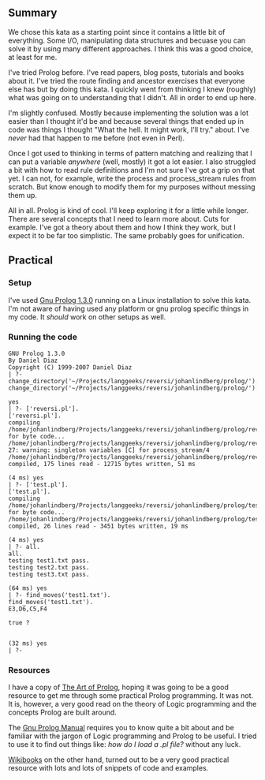 ## Summary

We chose this kata as a starting point since it contains a little bit of everything. Some I/O, manipulating data structures and becuase you can solve it by using many different approaches. I think this was a good choice, at least for me.

I've tried Prolog before. I've read papers, blog posts, tutorials and books about it. I've tried the route finding and ancestor exercises that everyone else has but by doing this kata. I quickly went from thinking I knew (roughly) what was going on to understanding that I didn't. All in order to end up here.

I'm slightly confused. Mostly because implementing the solution was a lot easier than I thought it'd be and because several things that ended up in code was things I thought "What the hell. It might work, I'll try." about. I've *never* had that happen to me before (not even in Perl).

Once I got used to thinking in terms of pattern matching and realizing that I can put a variable *anywhere* (well, mostly) it got a lot easier. I also struggled a bit with how to read rule definitions and I'm not sure I've got a grip on that yet. I can not, for example, write the process and process_stream rules from scratch. But know enough to modify them for my purposes without messing them up.

All in all. Prolog is kind of cool. I'll keep exploring it for a little while longer. There are several concepts that I need to learn more about. Cuts for example. I've got a theory about them and how I think they work, but I expect it to be far too simplistic. The same probably goes for unification.

## Practical

### Setup

I've used [Gnu Prolog 1.3.0](http://www.gprolog.org/) running on a Linux installation to solve this kata. I'm not aware of having used any platform or gnu prolog specific things in my code. It *should* work on other setups as well.

### Running the code

    GNU Prolog 1.3.0
    By Daniel Diaz
    Copyright (C) 1999-2007 Daniel Diaz
    | ?- change_directory('~/Projects/langgeeks/reversi/johanlindberg/prolog/').
    change_directory('~/Projects/langgeeks/reversi/johanlindberg/prolog/').
    
    yes
    | ?- ['reversi.pl'].
    ['reversi.pl'].
    compiling /home/johanlindberg/Projects/langgeeks/reversi/johanlindberg/prolog/reversi.pl for byte code...
    /home/johanlindberg/Projects/langgeeks/reversi/johanlindberg/prolog/reversi.pl:23-27: warning: singleton variables [C] for process_stream/4
    /home/johanlindberg/Projects/langgeeks/reversi/johanlindberg/prolog/reversi.pl compiled, 175 lines read - 12715 bytes written, 51 ms
    
    (4 ms) yes
    | ?- ['test.pl'].
    ['test.pl'].
    compiling /home/johanlindberg/Projects/langgeeks/reversi/johanlindberg/prolog/test.pl for byte code...
    /home/johanlindberg/Projects/langgeeks/reversi/johanlindberg/prolog/test.pl compiled, 26 lines read - 3451 bytes written, 19 ms
    
    (4 ms) yes
    | ?- all.
    all.
    testing test1.txt pass.
    testing test2.txt pass.
    testing test3.txt pass.
    
    (64 ms) yes
    | ?- find_moves('test1.txt').
    find_moves('test1.txt').
    E3,D6,C5,F4
    
    true ? 
    
    
    (32 ms) yes
    | ?- 

### Resources

I have a copy of [The Art of Prolog](http://mitpress.mit.edu/catalog/item/default.asp?tid=8327&ttype=2), hoping it was going to be a good resource to get me through some practical Prolog programming. It was not. It is, however, a very good read on the theory of Logic programming and the concepts Prolog are built around.

The [Gnu Prolog Manual](http://www.gprolog.org/manual/gprolog.html) requires you to know quite a bit about and be familiar with the jargon of Logic programming and Prolog to be useful. I tried to use it to find out things like: *how do I load a .pl file?* without any luck.

[Wikibooks](http://en.wikibooks.org/wiki/Category:Prolog) on the other hand, turned out to be a very good practical resource with lots and lots of snippets of code and examples.
